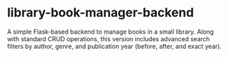 # library-book-manager-backend
A simple Flask-based backend to manage books in a small library. Along with standard CRUD operations, this version includes advanced search filters by author, genre, and publication year (before, after, and exact year).
